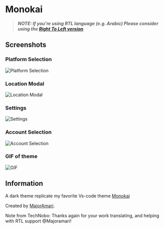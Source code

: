 # Monokai

> **_NOTE: If you're using RTL language (e.g. Arabic) Please consider using the [Right To Left version](<../Monokai_(Right_To_Left)/README.md>)_**

## Screenshots

### Platform Selection

![Platform Selection](https://i.imgur.com/OSY4cuI.png)

### Location Modal

![Location Modal](https://i.imgur.com/9ClRmHF.png)

### Settings

![Settings](https://i.imgur.com/GaseTxi.png)

### Account Selection

![Account Selection](https://i.imgur.com/QPoPVEB.png)

### GIF of theme

![GIF](https://i.imgur.com/fqoMVth.gif)

## Information

A dark theme replicate my favorite Vs-code theme [Monokai](https://monokai.pro/vscode)

Created by [MajorAmari](https://github.com/Majoramari).

Note from TechNobo: Thanks again for your work translating, and helping with RTL support @Majoramari!